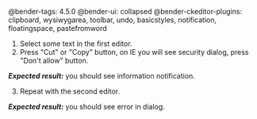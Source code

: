 @bender-tags: 4.5.0
@bender-ui: collapsed
@bender-ckeditor-plugins: clipboard, wysiwygarea, toolbar, undo, basicstyles, notification, floatingspace, pastefromword

 1. Select some text in the first editor.
 2. Press "Cut" or "Copy" button, on IE you will see security dialog, press "Don't allow" button.

***Expected result:*** you should see information notification.

 3. Repeat with the second editor.

***Expected result:*** you should see error in dialog.